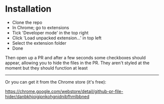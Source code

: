 # Installation

- Clone the repo
- In Chrome; go to extensions
- Tick 'Developer mode' in the top right
- Click 'Load unpacked extension...' in top left
- Select the extension folder
- Done

Then open up a PR and after a few seconds some checkboxes should appear, allowing you to hide the files in the PR. They aren't styled at the moment but they should function at least

---

Or you can get it from the Chrome store (it's free):

https://chrome.google.com/webstore/detail/github-pr-file-hider/danbkhjoigipnkohgnidnibfhmlbbned
